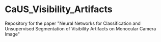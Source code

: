 # CaUS_Visibility_Artifacts
Repository for the paper "Neural Networks for Classification and Unsupervised Segmentation of Visibility Artifacts on Monocular Camera Image"
